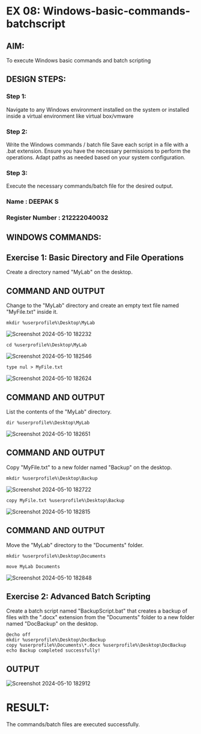 # EX 08: Windows-basic-commands-batchscript

## AIM:
To execute Windows basic commands and batch scripting

## DESIGN STEPS:

### Step 1:

Navigate to any Windows environment installed on the system or installed inside a virtual environment like virtual box/vmware 

### Step 2:

Write the Windows commands / batch file
Save each script in a file with a .bat extension.
Ensure you have the necessary permissions to perform the operations.
Adapt paths as needed based on your system configuration.
### Step 3:

Execute the necessary commands/batch file for the desired output. 

### Name : DEEPAK S
### Register Number : 212222040032

## WINDOWS COMMANDS:

## Exercise 1: Basic Directory and File Operations

Create a directory named "MyLab" on the desktop.

## COMMAND AND OUTPUT

Change to the "MyLab" directory and create an empty text file named "MyFile.txt" inside it.

```
mkdir %userprofile%\Desktop\MyLab

```

![Screenshot 2024-05-10 182232](https://github.com/DEEPAK22003907/Windows-basic-commands-batchscript/assets/119404520/9a91c595-66c8-4c5a-92cb-cda54f5eeb15)



```
cd %userprofile%\Desktop\MyLab
```

![Screenshot 2024-05-10 182546](https://github.com/DEEPAK22003907/Windows-basic-commands-batchscript/assets/119404520/41bb2236-25b9-4764-b828-78e950cebf08)



```
type nul > MyFile.txt

```
![Screenshot 2024-05-10 182624](https://github.com/DEEPAK22003907/Windows-basic-commands-batchscript/assets/119404520/cbadd6b0-5d17-4f8c-a933-af4db538b463)


## COMMAND AND OUTPUT

List the contents of the "MyLab" directory.
```
dir %userprofile%\Desktop\MyLab
```

![Screenshot 2024-05-10 182651](https://github.com/DEEPAK22003907/Windows-basic-commands-batchscript/assets/119404520/b7162182-c6a8-4597-a9ac-2974ac5b95af)


## COMMAND AND OUTPUT

Copy "MyFile.txt" to a new folder named "Backup" on the desktop.

```
mkdir %userprofile%\Desktop\Backup

```
![Screenshot 2024-05-10 182722](https://github.com/DEEPAK22003907/Windows-basic-commands-batchscript/assets/119404520/6ae62023-d76c-4054-a833-63f1156c2e65)


```
copy MyFile.txt %userprofile%\Desktop\Backup
```

![Screenshot 2024-05-10 182815](https://github.com/DEEPAK22003907/Windows-basic-commands-batchscript/assets/119404520/64737946-0942-48bf-a501-b6dde8808308)



## COMMAND AND OUTPUT

Move the "MyLab" directory to the "Documents" folder.

```
mkdir %userprofile%\Desktop\Documents
```

```
move MyLab Documents
```
![Screenshot 2024-05-10 182848](https://github.com/DEEPAK22003907/Windows-basic-commands-batchscript/assets/119404520/e60ac51e-fddc-4141-a478-a9796b7b403b)


## Exercise 2: Advanced Batch Scripting
Create a batch script named "BackupScript.bat" that creates a backup of files with the ".docx" extension from the "Documents" folder to a new folder named "DocBackup" on the desktop.

```
@echo off
mkdir %userprofile%\Desktop\DocBackup
copy %userprofile%\Documents\*.docx %userprofile%\Desktop\DocBackup
echo Backup completed successfully!

```

## OUTPUT

![Screenshot 2024-05-10 182912](https://github.com/DEEPAK22003907/Windows-basic-commands-batchscript/assets/119404520/a992aa64-b587-4a31-9f68-93102ec20e62)



# RESULT:
The commands/batch files are executed successfully.
